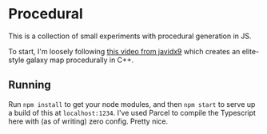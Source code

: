 # Procedural

This is a collection of small experiments with procedural generation in JS.

To start, I'm loosely following [this video from javidx9](https://www.youtube.com/watch?v=ZZY9YE7rZJw) which
creates an elite-style galaxy map procedurally in C++.

## Running

Run `npm install` to get your node modules, and then `npm start` to serve up a build of this at `localhost:1234`.
I've used Parcel to compile the Typescript here with (as of writing) zero config. Pretty nice.
